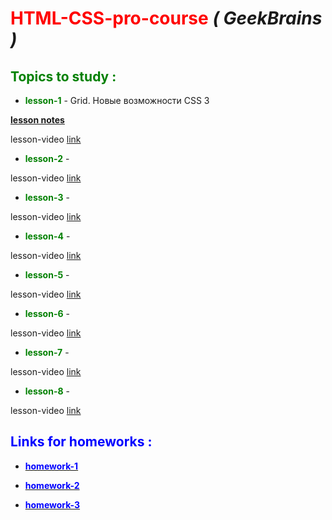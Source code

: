 # <span style="color:red">HTML-CSS-pro-course</span> **_( GeekBrains )_**

## <span style="color:green">Topics to study :</span>

- <span style="color:green">**lesson-1** </span>- Grid. Новые возможности CSS 3

[**lesson notes**](https://artiom30.github.io/HTML-CSS--Pro-/lesson-1/lesson-notes/index.html)

lesson-video [link](https://www.youtube.com/watch?v=5Ijqb1wLcvc)

- <span style="color:green">**lesson-2** </span>-

lesson-video [link](https://youtu.be/TBw6Ga1e92k)

- <span style="color:green">**lesson-3** </span>-

lesson-video [link](https://youtu.be/KARjHRoRe_4)

- <span style="color:green">**lesson-4** </span>-

lesson-video [link](https://youtu.be/Q0H_DpzuPGE)

- <span style="color:green">**lesson-5** </span>-

lesson-video [link](https://youtu.be/VDD-4CgY9B4)

- <span style="color:green">**lesson-6** </span>-

lesson-video [link](https://youtu.be/CML0LNJMwE0)

- <span style="color:green">**lesson-7** </span>-

lesson-video [link](https://youtu.be/BhAYL46P3PI)

- <span style="color:green">**lesson-8** </span>-

lesson-video [link](https://youtu.be/kOLM2s20sZY)

## <span style="color:blue">Links for homeworks :</span>

- <span style="color:blue"> [<span style="color:blue">**homework-1**</span>](https://artiom30.github.io/HTML-CSS--Pro-/lesson-1/homework/index.html)</span>

- <span style="color:blue"> [<span style="color:blue">**homework-2**</span>](https://artiom30.github.io/HTML-CSS--Pro-/lesson-2/homework/index.htm)</span>

- <span style="color:blue"> [<span style="color:blue">**homework-3**</span>]()</span>
